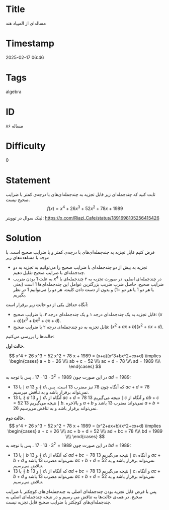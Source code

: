 # Title
مساله‌ای از المپیاد هند
# Timestamp
2025-02-17 06:46
# Tags
algebra
# ID
مساله ۸۶
# Difficulty
0
# Statement
ثابت کنید که چندجمله‌ای زیر قابل تجزیه به چندجمله‌ای‌های با درجه‌ی کمتر با ضرایب صحیح نیست.
$$
f(x) = x^4 + 26 x^3 + 52 x^2 + 78 x + 1989
$$

لینک سوال در توویتر: https://x.com/Riazi_Cafe/status/1891698105256415426

# Solution

فرض کنیم قابل تجزیه به چندجمله‌ای‌های با درجه‌ی کمتر و با ضرایب صحیح است. با توجه با مشاهده‌های زیر:

* تجزیه به بیش از دو چندجمله‌ای با ضرایب صحیح را می‌توانیم به تجزیه به دو چندجمله‌ای با ضرایب صحیح تقلیل دهیم.
* به علت $1$ بودن ضریب $x^4$ در چندجمله‌ای اصلی، در صورت تجزیه به ۲ چندجمله‌ای با ضرایب صحیح، حاصل ضرب ضریب بزرگترین عوامل این چند‌جمله‌ای‌ها $1$ است (یعنی یا هر دو $1$ یا هر دو $-1$) و بدون از دست دادن کلیت، هر دو را می‌توانیم $1$ در نظر بگیریم.

آنگاه حداقل یکی از دو حالت زیر برقرار است:

* قابل تجزیه به یک چندجمله‌ای درجه ۱ و یک چندجمله‌ای درجه ۳، با ضرایب صحیح: 
$(x+a)(x^3+bx^2+cx+d)$.
* قابل تجزیه به دو چندجمله‌ای درجه ۲ با ضرایب صحیح: 
$(x^2+ax+b)(x^2+cx+d)$.

حالت‌ها را بررسی می‌کنیم:

**حالت اول.**

$$
x^4 + 26 x^3 + 52 x^2 + 78 x + 1989 = (x+a)(x^3+bx^2+cx+d) \implies
\begin{cases}
a + b = 26 \\\\
ab + c = 52 \\\\
ac + d = 78 \\\\
ad = 1989 \\\\
\end{cases}
$$

در این صورت چون 
$1989=3^2\cdot 13 \cdot 17$
، پس با توجه به $ad = 1989$:
* یا $13 \mid a$ و $13 \nmid d$، که آنگاه چون $78$ نیز مضرب $13$ است، پس $ac + d = 78$ نمی‌تواند برقرار باشد و به تناقض میرسیم.
* یا $13 \nmid a$ و $13 \mid d$، آنگاه از $ac + d = 78$ نتیجه می‌گیریم $13 \mid c$ و آنگاه از $ab + c = 52$ نتیجه می‌گیریم $13 \mid b$. و بالاخره $a + b$ نمی‌تواند مضرب $13$ باشد و $a + b = 26$ نمی‌تواند برقرار باشد و به تناقض می‌رسیم.

**حالت دوم.**
$$
x^4 + 26 x^3 + 52 x^2 + 78 x + 1989 = (x^2+ax+b)(x^2+cx+d) \implies
\begin{cases}
a + c = 26 \\\\
ac + b + d = 52 \\\\
ad + bc = 78 \\\\
bd = 1989 \\\\
\end{cases}
$$
در این صورت چون 
$1989=3^2\cdot 13 \cdot 17$
، پس با توجه به $bd = 1989$:

* یا $13 \mid b$ و $13 \nmid d$، که آنگاه از $ad + bc = 78$ نتیجه می‌گیریم $13 \mid a$، و آنگاه $ac + b + d$ نمی‌تواند مضرب $13$ باشد و $ac + b + d = 52$ نمی‌تواند برقرار باشد و به تناقض می‌رسیم.
* یا $13 \nmid b$ و $13 \mid d$، که آنگاه از $ad + bc = 78$ نتیجه می‌گیریم $13 \mid c$، و آنگاه $ac + b + d$ نمی‌تواند مضرب $13$ باشد و $ac + b + d = 52$ نمی‌تواند برقرار باشد و به تناقض می‌رسیم.


پس با فرض قابل تجزیه بودن چندجمله‌ای اصلی به چندجمله‌ای‌های کوچکتر با ضرایب صحیح، در همه‌ی حالت‌ها به تناقض می رسیم و  در نتیجه چندجمله‌ای اصلی به چندجمله‌ای‌های کوچکتر با ضرایب صحیح قابل تجزیه نیست.
